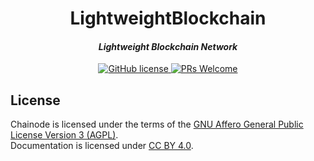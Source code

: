 
<h1 align="center">LightweightBlockchain</h1>

<h4 align="center"><em>Lightweight Blockchain Network</em></h4>

<p align="center">
  <a href="https://github.com/davidemiceli/chainode/blob/master/LICENSE" target="_blank" rel="noopener noreferrer">
    <img src="https://img.shields.io/badge/License-AGPL%20v3-blue.svg" alt="GitHub license">
  </a>
  <a href="https://github.com/davidemiceli/chainode/pulls" target="_blank" rel="noopener noreferrer">
    <img src="https://img.shields.io/badge/PRs-welcome-brightgreen.svg" alt="PRs Welcome">
  </a>
</p>



## License

Chainode is licensed under the terms of the [GNU Affero General Public License Version 3 (AGPL)](LICENSE).  
Documentation is licensed under [CC BY 4.0](http://creativecommons.org/licenses/by/4.0/).